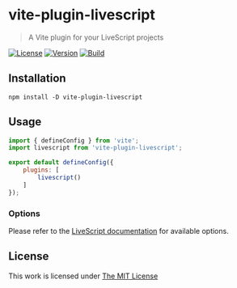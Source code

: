 # vite-plugin-livescript

> A Vite plugin for your LiveScript projects

[![License](https://img.shields.io/github/license/idleberg/vite-plugin-livescript?color=blue&style=for-the-badge)](https://github.com/idleberg/vite-plugin-livescript/blob/main/LICENSE)
[![Version](https://img.shields.io/npm/v/vite-plugin-livescript?style=for-the-badge)](https://www.npmjs.org/package/vite-plugin-livescript)
[![Build](https://img.shields.io/github/actions/workflow/status/idleberg/vite-plugin-livescript/default.yml?style=for-the-badge)](https://github.com/idleberg/vite-plugin-livescript/actions)

## Installation

`npm install -D vite-plugin-livescript`

## Usage

```js
import { defineConfig } from 'vite';
import livescript from 'vite-plugin-livescript';

export default defineConfig({
    plugins: [
        livescript()
    ]
});
```

### Options

Please refer to the [LiveScript documentation](https://livescript.net/#usage) for available options.

## License

This work is licensed under [The MIT License](LICENSE)
